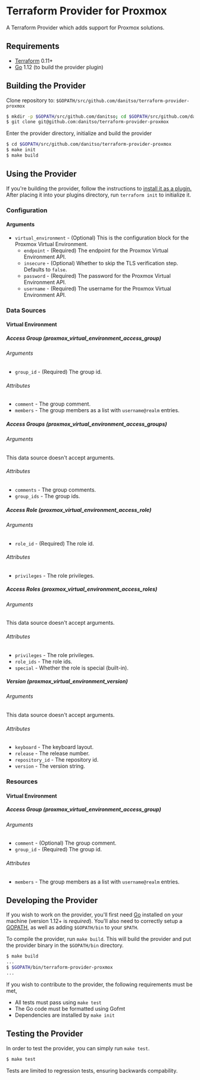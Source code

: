 # Terraform Provider for Proxmox
A Terraform Provider which adds support for Proxmox solutions.

## Requirements
- [Terraform](https://www.terraform.io/downloads.html) 0.11+
- [Go](https://golang.org/doc/install) 1.12 (to build the provider plugin)

## Building the Provider
Clone repository to: `$GOPATH/src/github.com/danitso/terraform-provider-proxmox`

```sh
$ mkdir -p $GOPATH/src/github.com/danitso; cd $GOPATH/src/github.com/danitso
$ git clone git@github.com:danitso/terraform-provider-proxmox
```

Enter the provider directory, initialize and build the provider

```sh
$ cd $GOPATH/src/github.com/danitso/terraform-provider-proxmox
$ make init
$ make build
```

## Using the Provider
If you're building the provider, follow the instructions to [install it as a plugin.](https://www.terraform.io/docs/plugins/basics.html#installing-plugins) After placing it into your plugins directory, run `terraform init` to initialize it.

### Configuration

#### Arguments
* `virtual_environment` - (Optional) This is the configuration block for the Proxmox Virtual Environment.
    * `endpoint` - (Required) The endpoint for the Proxmox Virtual Environment API.
    * `insecure` - (Optional) Whether to skip the TLS verification step. Defaults to `false`.
    * `password` - (Required) The password for the Proxmox Virtual Environment API.
    * `username` - (Required) The username for the Proxmox Virtual Environment API.

### Data Sources

#### Virtual Environment

##### Access Group (proxmox_virtual_environment_access_group)

###### Arguments
* `group_id` - (Required) The group id.

###### Attributes
* `comment` - The group comment.
* `members` - The group members as a list with `username@realm` entries.

##### Access Groups (proxmox_virtual_environment_access_groups)

###### Arguments
This data source doesn't accept arguments.

###### Attributes
* `comments` - The group comments.
* `group_ids` - The group ids.

##### Access Role (proxmox_virtual_environment_access_role)

###### Arguments
* `role_id` - (Required) The role id.

###### Attributes
* `privileges` - The role privileges.

##### Access Roles (proxmox_virtual_environment_access_roles)

###### Arguments
This data source doesn't accept arguments.

###### Attributes
* `privileges` - The role privileges.
* `role_ids` - The role ids.
* `special` - Whether the role is special (built-in).

##### Version (proxmox_virtual_environment_version)

###### Arguments
This data source doesn't accept arguments.

###### Attributes
* `keyboard` - The keyboard layout.
* `release` - The release number.
* `repository_id` - The repository id.
* `version` - The version string.

### Resources

#### Virtual Environment

##### Access Group (proxmox_virtual_environment_access_group)

###### Arguments
* `comment` - (Optional) The group comment.
* `group_id` - (Required) The group id.

###### Attributes
* `members` - The group members as a list with `username@realm` entries.

## Developing the Provider
If you wish to work on the provider, you'll first need [Go](http://www.golang.org) installed on your machine (version 1.12+ is *required*). You'll also need to correctly setup a [GOPATH](http://golang.org/doc/code.html#GOPATH), as well as adding `$GOPATH/bin` to your `$PATH`.

To compile the provider, run `make build`. This will build the provider and put the provider binary in the `$GOPATH/bin` directory.

```sh
$ make build
...
$ $GOPATH/bin/terraform-provider-proxmox
...
```

If you wish to contribute to the provider, the following requirements must be met,

* All tests must pass using `make test`
* The Go code must be formatted using Gofmt
* Dependencies are installed by `make init`

## Testing the Provider
In order to test the provider, you can simply run `make test`.

```sh
$ make test
```

Tests are limited to regression tests, ensuring backwards compability.
